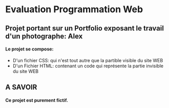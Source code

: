 # Evaluation Programmation Web

## Projet portant sur un Portfolio exposant le travail d'un photographe: Alex


#### Le projet se compose:

* D'un fichier CSS: qui n'est tout autre que la partible visible du site WEB
* D'un Fichier HTML: contenant un code qui représente la partie invisible du site WEB 


## A SAVOIR
#### Ce projet est purement fictif. 
